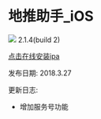 # 地推助手_iOS

![](https://cnzlh.github.io/ios_57.png)
2.1.4(build 2)

<a href="itms-services://?action=download-manifest&url=https://cnzlh.github.io/manifest.plist">点击在线安装ipa</a>

发布日期: 
2018.3.27

更新日志:
* 增加服务号功能


